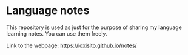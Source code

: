 # Language notes
This repository is used as just for the purpose of
sharing my language learning notes. You can use them
freely.

Link to the webpage: https://loxisito.github.io/notes/
